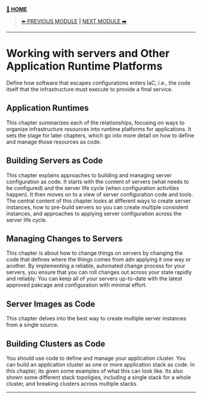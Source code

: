 [__🧭 HOME__](../../../README.md)

> [⬅️ PREVIOUS MODULE](../2-infrastructure-stacks/README.md) __|__ [NEXT MODULE ➡️](../4-designing-infrastructure/README.md)

---

# Working with servers and Other Application Runtime Platforms

Define how software that escapes configurations enters IaC, i.e., the code itself that the infrastructure must execute to provide a final service.

## Application Runtimes

This chapter summarizes each of the relationships, focusing on ways to organize infrastructure resources into runtime platforms for applications. It sets the stage for later chapters, which go into more detail on how to define and manage those resources as code.

## Building Servers as Code

This chapter explains approaches to building and managing server configuration as code. It starts with the content of servers (what needs to be configured) and the server life cycle (when configuration activities happen). It then moves on to a view of server configuration code and tools. The central content of this chapter looks at different ways to create server instances, how to pre-build servers so you can create multiple consistent instances, and approaches to applying server configuration across the server life cycle.

## Managing Changes to Servers

This chapter is about how to change things on servers by changing the code that defines where the things comes from adn applying it one way or another. By implementing a reliable, automated change process for your servers, you ensure that you can roll changes out across your state rapidly and reliably. You can keep all of your servers up-to-date with the latest approved pakcage and configuration with minimal effort.

## Server Images as Code

This chapter delves into the best way to create multiple server instances from a single source.

## Building Clusters as Code

You should use code to define and manage your application cluster. You can build an application cluster as one or more application stack as code. In this chapter, its given some examples of what this can look like. Its also shown some different stack topoligies, including a single stack for a whole cluster, and breaking clusters across multiple stacks.

---
